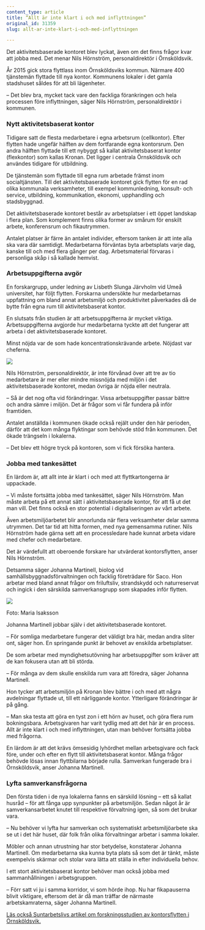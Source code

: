 ```yaml
---
content_type: article
title: ”Allt är inte klart i och med inflyttningen”
original_id: 31359
slug: allt-ar-inte-klart-i-och-med-inflyttningen

---
```


Det aktivitetsbaserade kontoret blev lyckat, även om det finns frågor kvar att jobba med. Det menar Nils Hörnström, personaldirektör i Örnsköldsvik.

År 2015 gick stora flyttlass inom Örnsköldsviks kommun. Närmare 400 tjänstemän flyttade till nya kontor. Kommunens lokaler i det gamla stadshuset såldes för att bli lägenheter.

– Det blev bra, mycket tack vare den fackliga förankringen och hela processen före inflyttningen, säger Nils Hörnström, personaldirektör i kommunen.

### Nytt aktivitetsbaserat kontor

Tidigare satt de flesta medarbetare i egna arbetsrum (cellkontor). Efter flytten hade ungefär hälften av dem fortfarande egna kontorsrum. Den andra hälften flyttade till ett nybyggt så kallat aktivitetsbaserat kontor (flexkontor) som kallas Kronan. Det ligger i centrala Örnsköldsvik och användes tidigare för utbildning.

De tjänstemän som flyttade till egna rum arbetade främst inom socialtjänsten. Till det aktivitetsbaserade kontoret gick flytten för en rad olika kommunala verksamheter, till exempel kommunledning, konsult- och service, utbildning, kommunikation, ekonomi, upphandling och stadsbyggnad.

Det aktivitetsbaserade kontoret består av arbetsplatser i ett öppet landskap i flera plan. Som komplement finns olika former av smårum för enskilt arbete, konferensrum och fikautrymmen.

Antalet platser är färre än antalet individer, eftersom tanken är att inte alla ska vara där samtidigt. Medarbetarna förväntas byta arbetsplats varje dag, kanske till och med flera gånger per dag. Arbetsmaterial förvaras i personliga skåp i så kallade hemvist.

### Arbetsuppgifterna avgör

En forskargrupp, under ledning av Lisbeth Slunga Järvholm vid Umeå universitet, har följt flytten. Forskarna undersökte hur medarbetarnas uppfattning om bland annat arbetsmiljö och produktivitet påverkades då de bytte från egna rum till aktivitetsbaserat kontor.

En slutsats från studien är att arbetsuppgifterna är mycket viktiga. Arbetsuppgifterna avgjorde hur medarbetarna tyckte att det fungerar att arbeta i det aktivitetsbaserade kontoret.

Minst nöjda var de som hade koncentrationskrävande arbete. Nöjdast var cheferna.

[![](https://www.suntarbetsliv.se/wp-content/uploads/2018/04/220x200-nils-hornstrom.jpg)](https://www.suntarbetsliv.se/wp-content/uploads/2018/04/220x200-nils-hornstrom.jpg)

Nils Hörnström, personaldirektör, är inte förvånad över att tre av tio medarbetare är mer eller mindre missnöjda med miljön i det aktivitetsbaserade kontoret, medan övriga är nöjda eller neutrala.

– Så är det nog ofta vid förändringar. Vissa arbetsuppgifter passar bättre och andra sämre i miljön. Det är frågor som vi får fundera på inför framtiden.

Antalet anställda i kommunen ökade också rejält under den här perioden, därför att det kom många flyktingar som behövde stöd från kommunen. Det ökade trängseln i lokalerna.

– Det blev ett högre tryck på kontoren, som vi fick försöka hantera.

### Jobba med tankesättet

En lärdom är, att allt inte är klart i och med att flyttkartongerna är uppackade.

– Vi måste fortsätta jobba med tankesättet, säger Nils Hörnström. Man måste arbeta på ett annat sätt i aktivitetsbaserade kontor, för att få ut det man vill. Det finns också en stor potential i digitaliseringen av vårt arbete.

Även arbetsmiljöarbetet blir annorlunda när flera verksamheter delar samma utrymmen. Det tar tid att hitta formen, med nya gemensamma rutiner. Nils Hörnström hade gärna sett att en processledare hade kunnat arbeta vidare med chefer och medarbetare.

Det är värdefullt att oberoende forskare har utvärderat kontorsflytten, anser Nils Hörnström.

Detsamma säger Johanna Martinell, biolog vid samhällsbyggnadsförvaltningen och facklig företrädare för Saco. Hon arbetar med bland annat frågor om friluftsliv, strandskydd och naturreservat och ingick i den särskilda samverkansgrupp som skapades inför flytten.

[![](https://www.suntarbetsliv.se/wp-content/uploads/2018/04/740x375-johanna-martinell-foto-maria-isaksson.jpg)](https://www.suntarbetsliv.se/wp-content/uploads/2018/04/740x375-johanna-martinell-foto-maria-isaksson.jpg)

Foto: Maria Isaksson

Johanna Martinell jobbar själv i det aktivitetsbaserade kontoret.

– För somliga medarbetare fungerar det väldigt bra här, medan andra sliter ont, säger hon. En springande punkt är behovet av enskilda arbetsplatser.

De som arbetar med myndighetsutövning har arbetsuppgifter som kräver att de kan fokusera utan att bli störda.

– För många av dem skulle enskilda rum vara att föredra, säger Johanna Martinell.

Hon tycker att arbetsmiljön på Kronan blev bättre i och med att några avdelningar flyttade ut, till ett närliggande kontor. Ytterligare förändringar är på gång.

– Man ska testa att göra en tyst zon i ett hörn av huset, och göra flera rum bokningsbara. Arbetsgivaren har varit tydlig med att det här är en process. Allt är inte klart i och med inflyttningen, utan man behöver fortsätta jobba med frågorna.

En lärdom är att det krävs ömsesidig lyhördhet mellan arbetsgivare och fack före, under och efter en flytt till aktivitetsbaserat kontor. Många frågor behövde lösas innan flyttbilarna började rulla. Samverkan fungerade bra i Örnsköldsvik, anser Johanna Martinell.

### Lyfta samverkansfrågorna

Den första tiden i de nya lokalerna fanns en särskild lösning – ett så kallat husråd – för att fånga upp synpunkter på arbetsmiljön. Sedan något år är samverkansarbetet knutet till respektive förvaltning igen, så som det brukar vara.

– Nu behöver vi lyfta hur samverkan och systematiskt arbetsmiljöarbete ska se ut i det här huset, där folk från olika förvaltningar arbetar i samma lokaler.

Möbler och annan utrustning har stor betydelse, konstaterar Johanna Martinell. Om medarbetarna ska kunna byta plats så som det är tänkt, måste exempelvis skärmar och stolar vara lätta att ställa in efter individuella behov.

I ett stort aktivitetsbaserat kontor behöver man också jobba med sammanhållningen i arbetsgruppen.

– Förr satt vi ju i samma korridor, vi som hörde ihop. Nu har fikapauserna blivit viktigare, eftersom det är då man träffar de närmaste arbetskamraterna, säger Johanna Martinell.

[Läs också Suntarbetslivs artikel om forskningsstudien av kontorsflytten i Örnsköldsvik.](https://www.suntarbetsliv.se/forskning/fysisk-arbetsmiljo/arbetet-avgor-om-aktivitetsbaserat-passar/)

